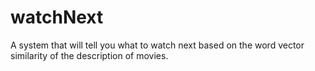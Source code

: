 # watchNext
A system that will tell you what to watch next based on the word vector similarity of the description of movies.
